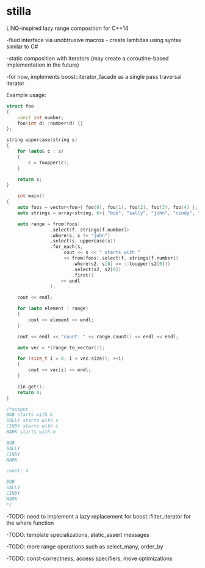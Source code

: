 # stilla
LINQ-inspired lazy range composition for C++14

-fluid interface via unobtrusive macros - create lambdas using syntax similar to C#

-static composition with iterators (may create a coroutine-based implementation in the future)

-for now, implements boost::iterator_facade as a single pass traversal iterator

Example usage:
```C++
struct foo
{
	const int number;
	foo(int d) :number(d) {}
};

string uppercase(string s)
{
	for (auto& c : s)
	{
		c = toupper(c);
	}

	return s;
}

    int main()
{
	auto foos = vector<foo>{ foo(0), foo(1), foo(2), foo(3), foo(4) };
	auto strings = array<string, 6>{ "bob", "sally", "john", "cindy", "mark"};

	auto range = from(foos)
                .select(f, strings[f.number])
                .where(s, s != "john")
                .select(s, uppercase(s))
                .for_each(s, 
                     cout << s << " starts with " 
                     << from(foos).select(f, strings[f.number])
                        .where(s2, s[0] == ::toupper(s2[0]))
                        .select(s2, s2[0])
                        .first() 
                    << endl
                );

	cout << endl;

	for (auto element : range)
	{
		cout << element << endl;
	}

	cout << endl << "count: " << range.count() << endl << endl;

	auto vec = *(range.to_vector());

	for (size_t i = 0; i < vec.size(); ++i)
	{
		cout << vec[i] << endl;
	}

	cin.get();
	return 0;
}

/*output
BOB starts with b
SALLY starts with s
CINDY starts with c
MARK starts with m

BOB
SALLY
CINDY
MARK

count: 4

BOB
SALLY
CINDY
MARK
*/
```

-TODO: need to implement a lazy replacement for boost::filter_iterator for the where function

-TODO: template specializations, static_assert messages

-TODO: more range operations such as select_many, order_by

-TODO: const-correctness, access specifiers, move optimizations 

